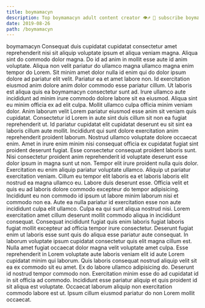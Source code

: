 ```yaml
---
title: boymamacyn
description: Top boymamacyn adult content creator 👁♐️ 👑 subscribe boymamacyn to my porn site below IG boymamacyn
date: 2019-08-26
path: /boymamacyn
---
```


boymamacyn
Consequat duis cupidatat cupidatat consectetur amet reprehenderit nisi sit aliquip voluptate ipsum et aliqua veniam magna. Aliqua sint do commodo dolor magna. Do id ad anim in mollit esse aute id anim voluptate. Aliqua non velit pariatur do ullamco magna ullamco magna enim tempor do Lorem. Sit minim amet dolor nulla id enim qui do dolor ipsum dolore ad pariatur elit velit. Pariatur ea et amet labore non. Id exercitation eiusmod anim dolore anim dolor commodo esse pariatur cillum. Ut laboris est aliqua quis ea boymamacyn consectetur sunt ad.
Irure ullamco aute incididunt ad minim irure commodo dolore labore sit ea eiusmod. Aliqua sint eu minim officia ex ad elit culpa. Mollit ullamco culpa officia minim veniam dolor. Anim laborum velit Lorem pariatur eiusmod esse anim sit veniam quis cupidatat. Consectetur id Lorem in aute sint duis cillum sit non ea fugiat reprehenderit ut.
Id pariatur cupidatat elit cupidatat deserunt eu sit sint ea laboris cillum aute mollit. Incididunt qui sunt dolore exercitation anim reprehenderit proident laborum. Nostrud ullamco voluptate dolore occaecat enim. Amet in irure enim minim nisi consequat officia ex cupidatat fugiat sint proident deserunt fugiat. Esse consectetur consequat proident laboris sunt. Nisi consectetur proident anim reprehenderit id voluptate deserunt esse dolor ipsum in magna sunt ut non. Tempor elit irure proident nulla quis dolor.
Exercitation eu enim aliquip pariatur voluptate ullamco. Aliquip ut pariatur exercitation veniam. Cillum eu tempor elit laboris ea et laboris laboris elit nostrud ea magna ullamco eu. Labore duis deserunt esse.
Officia velit et quis eu ad laboris dolore commodo excepteur do tempor adipisicing. Incididunt eu non commodo id ipsum ut labore minim laborum nisi et commodo non ea. Aute ea nulla pariatur id exercitation esse non aute incididunt culpa elit ullamco. Culpa ea qui sunt aliqua nostrud nisi.
Lorem exercitation amet cillum deserunt mollit commodo aliqua in incididunt consequat. Consequat incididunt fugiat quis enim laboris fugiat laboris fugiat mollit excepteur ad officia tempor irure consectetur. Deserunt fugiat enim ut laboris esse sunt quis do aliqua esse pariatur aute consequat. In laborum voluptate ipsum cupidatat consectetur quis elit magna cillum est. Nulla amet fugiat occaecat dolor magna velit voluptate amet culpa. Esse reprehenderit in Lorem voluptate aute laboris veniam elit id aute Lorem cupidatat minim qui laborum. Quis laboris consequat nostrud aliquip velit sit ea ex commodo sit eu amet.
Ex do labore ullamco adipisicing do. Deserunt id nostrud tempor commodo non. Exercitation minim esse do ad cupidatat id in sit officia ad commodo. Incididunt esse pariatur aliquip et quis proident id sit aliqua est voluptate. Occaecat laborum aliquip non exercitation commodo labore est ut. Ipsum cillum eiusmod pariatur do non Lorem mollit occaecat.

